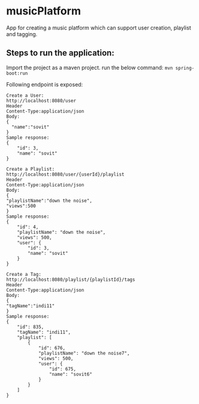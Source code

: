 # musicPlatform
App for creating a music platform which can support user creation, playlist and tagging.

## Steps to run the application:
Import the project as a maven project.
run the below command:
```mvn spring-boot:run```

Following endpoint is exposed:
```
Create a User:
http://localhost:8080/user
Header
Content-Type:application/json
Body:
{
  "name":"sovit"
}
Sample response:
{
    "id": 3,
    "name": "sovit"
}
```
```
Create a Playlist:
http://localhost:8080/user/{userId}/playlist
Header
Content-Type:application/json
Body:
{
"playlistName":"down the noise",
"views":500
}
Sample response:
{
    "id": 4,
    "playlistName": "down the noise",
    "views": 500,
    "user": {
        "id": 3,
        "name": "sovit"
    }
}
```
```
Create a Tag:
http://localhost:8080/playlist/{playlistId}/tags
Header
Content-Type:application/json
Body:
{
"tagName":"indi11"
}
Sample response:
{
    "id": 835,
    "tagName": "indi11",
    "playlist": [
        {
            "id": 676,
            "playlistName": "down the noise7",
            "views": 500,
            "user": {
                "id": 675,
                "name": "sovit6"
            }
        }
    ]
}
```
